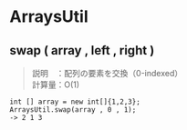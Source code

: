 # ArraysUtil
## swap ( array , left , right )
> 説明　：配列の要素を交換（0-indexed）<br>
> 計算量：O(1)
```
int [] array = new int[]{1,2,3};
ArraysUtil.swap(array , 0 , 1);
-> 2 1 3
```

